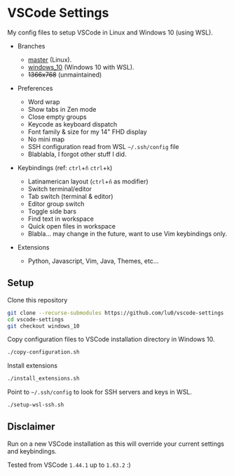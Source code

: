 # VSCode Settings
My config files to setup VSCode in Linux and Windows 10 (using WSL).

- Branches
    - [master](https://github.com/lu0/vscode-settings) (Linux).
    - [windows_10](https://github.com/lu0/vscode-settings/tree/windows_10) (Windows 10 with WSL).
    - ~~1366x768~~ (unmaintained)
   
- Preferences
    - Word wrap 
    - Show tabs in Zen mode
    - Close empty groups
    - Keycode as keyboard dispatch
    - Font family & size for my 14" FHD display
    - No mini map
    - SSH configuration read from WSL `~/.ssh/config` file
    - Blablabla, I forgot other stuff I did.

- Keybindings (ref: `ctrl`+`ñ` `ctrl`+`k`)
    - Latinamerican layout (`ctrl`+`ñ` as modifier)
    - Switch terminal/editor
    - Tab switch (terminal & editor)
    - Editor group switch
    - Toggle side bars
    - Find text in workspace
    - Quick open files in workspace
    - Blabla... may change in the future, want to use Vim keybindings only.

- Extensions
    - Python, Javascript, Vim, Java, Themes, etc...

## Setup

Clone this repository
```zsh
git clone --recurse-submodules https://github.com/lu0/vscode-settings
cd vscode-settings
git checkout windows_10
```

Copy configuration files to VSCode installation directory in Windows 10.
```sh
./copy-configuration.sh
```

Install extensions
```sh
./install_extensions.sh
```

Point to `~/.ssh/config` to look for SSH servers and keys in WSL.
```sh
./setup-wsl-ssh.sh
```


## Disclaimer
Run on a new VSCode installation as this will override your current settings and keybindings. 

Tested from VSCode `1.44.1` up to `1.63.2` :)
